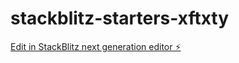 # stackblitz-starters-xftxty

[Edit in StackBlitz next generation editor ⚡️](https://stackblitz.com/~/github.com/Quique15963/stackblitz-starters-xftxty)